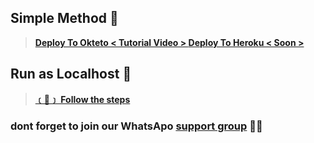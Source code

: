 ## Simple Method 🌟

> **[Deploy To Okteto < Tutorial Video > ](http://t.me/SL_AlphaX_Team/19)**
> **[Deploy To Heroku < Soon > ]()**

## Run as **Localhost** 🎉

> **[﹝🔧﹞ Follow the steps](https://github.com/SL-Alpha-X-Team/Alpha-X-MD-Bot-Installer/wiki/Local-Host)**

### dont forget to join our WhatsApo **[support group](https://chat.whatsapp.com/ItIRSBUMN9t2lQzCpfAKWt)** ✊🏻